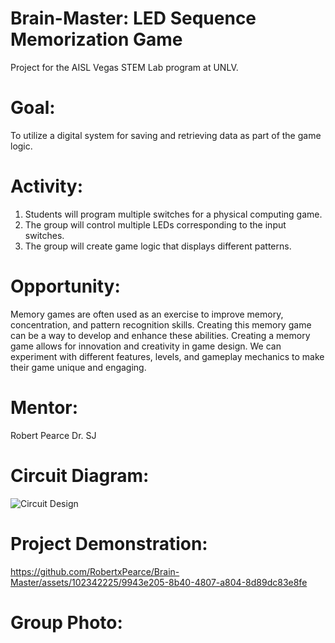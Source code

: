 # Brain-Master: LED Sequence Memorization Game
Project for the AISL Vegas STEM Lab program at UNLV.

# Goal:
To utilize a digital system for saving and retrieving data as part of the game logic.

# Activity:
1) Students will program multiple switches for a physical computing game.
2) The group will control multiple LEDs corresponding to the input switches.
3) The group will create game logic that displays different patterns.

# Opportunity:
Memory games are often used as an exercise to improve memory, concentration, and pattern recognition skills. Creating this memory game can be a way to develop and enhance these abilities. Creating a memory game allows for innovation and creativity in game design. We can experiment with different features, levels, and gameplay mechanics to make their game unique and engaging.

# Mentor:
Robert Pearce
Dr. SJ

# Circuit Diagram:
![Circuit Design](https://github.com/RobertxPearce/Brain-Master/assets/102342225/5b2c2a7d-53c7-47e5-a11e-70b937592eb1)

# Project Demonstration:
https://github.com/RobertxPearce/Brain-Master/assets/102342225/9943e205-8b40-4807-a804-8d89dc83e8fe


# Group Photo:


